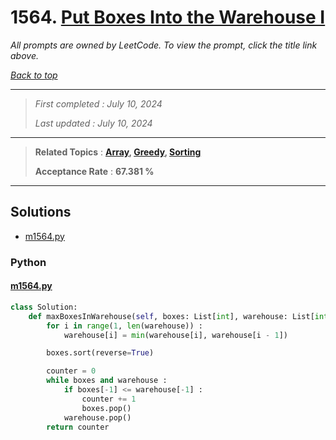 # 1564. [Put Boxes Into the Warehouse I](<https://leetcode.com/problems/put-boxes-into-the-warehouse-i>)

*All prompts are owned by LeetCode. To view the prompt, click the title link above.*

*[Back to top](<../README.md>)*

------

> *First completed : July 10, 2024*
>
> *Last updated : July 10, 2024*

------

> **Related Topics** : **[Array](<by_topic/Array.md>), [Greedy](<by_topic/Greedy.md>), [Sorting](<by_topic/Sorting.md>)**
>
> **Acceptance Rate** : **67.381 %**

------

## Solutions

- [m1564.py](<../my-submissions/m1564.py>)
### Python
#### [m1564.py](<../my-submissions/m1564.py>)
```Python
class Solution:
    def maxBoxesInWarehouse(self, boxes: List[int], warehouse: List[int]) -> int:
        for i in range(1, len(warehouse)) :
            warehouse[i] = min(warehouse[i], warehouse[i - 1])

        boxes.sort(reverse=True)

        counter = 0
        while boxes and warehouse :
            if boxes[-1] <= warehouse[-1] :
                counter += 1
                boxes.pop()
            warehouse.pop()
        return counter
```

